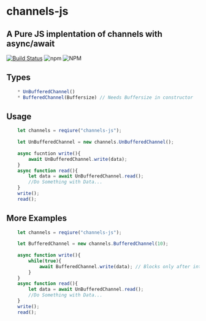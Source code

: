 # channels-js
A Pure JS implentation of channels with async/await
------
[![Build Status](https://travis-ci.org/Iquiji/channels-js.svg?branch=master)](https://travis-ci.org/Iquiji/channels-js)
![npm](https://img.shields.io/npm/dw/channels-js)
![NPM](https://img.shields.io/npm/l/channels-js)

Types
------
```js 
	* UnBufferedChannel()
	* BufferedChannel(Buffersize) // Needs Buffersize in constructor
```

Usage
------
```js
    let channels = reqiure("channels-js");
    
    let UnBufferedChannel = new channels.UnBufferedChannel();
    
    async fucntion write(){
        await UnBufferedChannel.write(data);
    }
    async function read(){
        let data = await UnBufferedChannel.read();
        //Do Something with Data...
    }
    write();
    read();
```

More Examples
------
```js
    let channels = reqiure("channels-js");
    
    let BufferedChannel = new channels.BufferedChannel(10);
    
    async function write(){
        while(true){
            await BufferedChannel.write(data); // Blocks only after internal Buffer is fulf
        }
    }
    async function read(){
        let data = await UnBufferedChannel.read();
        //Do Something with Data...
    }
    write();
    read();
```
